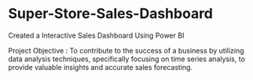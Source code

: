 # Super-Store-Sales-Dashboard
Created a Interactive Sales Dashboard Using Power BI

Project Objective : 
To contribute to the success of a business by utilizing data analysis techniques, specifically focusing on time series analysis, to provide valuable insights and accurate sales forecasting.
